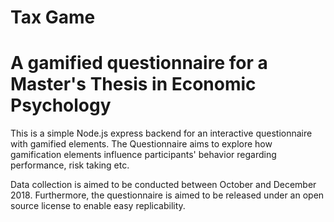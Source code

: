# Tax Game
# A gamified questionnaire for a Master's Thesis in Economic Psychology

This is a simple Node.js express backend for an interactive questionnaire with gamified elements. The Questionnaire aims to explore how gamification elements influence participants' behavior regarding performance, risk taking etc. 

Data collection is aimed to be conducted between October and December 2018. Furthermore, the questionnaire is aimed to be released under an open source license to enable easy replicability. 

